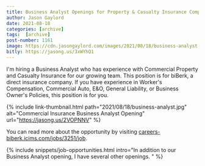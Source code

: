 ```yaml
---
title: Business Analyst Openings for Property & Casualty Insurance Company
author: Jason Gaylord
date: 2021-08-18
categories: [archive]
tags:  [archive]
post-number: 1161
image: https://cdn.jasongaylord.com/images/2021/08/18/business-analyst.jpg
bitly: https://jasong.us/3xWYhQ1
---
```


I'm hiring a Business Analyst who has experience with Commercial Property and Casualty Insurance for our growing team. This position is for biBerk, a direct insurance company. If you have experience in Worker's Compensation, Commercial Auto, E&O, General Liability, or Business Owner's Policies, this position is for you.

{% include link-thumbnail.html path="2021/08/18/business-analyst.jpg" alt="Commercial Insurance Business Analyst Opening" url="https://jasong.us/2VOPNNV" %}

You can read more about the opportunity by visiting [careers-biberk.icims.com/jobs/3251/job](https://jasong.us/2VOPNNV).

{% include snippets/job-opportunities.html intro="In addition to our Business Analyst opening, I have several other openings. " %}